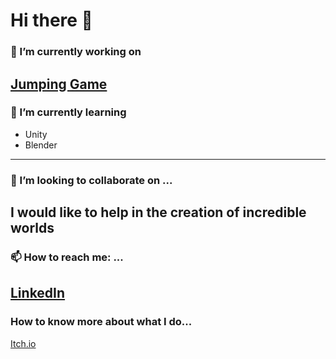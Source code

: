 # Hi there 👋

### 🔭 I’m currently working on  
[Jumping Game](https://github.com/JavierGonzalezCh/JumpingGame)
---
### 🌱 I’m currently learning 
- Unity
- Blender
---
### 👯 I’m looking to collaborate on ...
I would like to help in the creation of incredible worlds
---
### 📫 How to reach me: ...
[LinkedIn](https://www.linkedin.com/in/javiergonzalezch)
---
### How to know more about what I do...
[Itch.io](https://javiergonzalezch.itch.io/)
